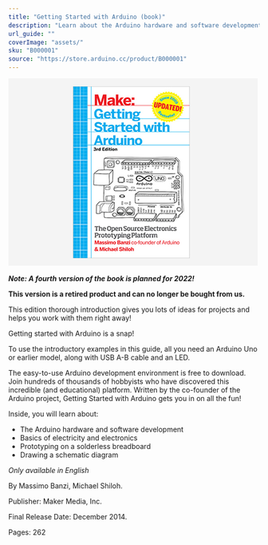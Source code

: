 ```yaml
---
title: "Getting Started with Arduino (book)"
description: "Learn about the Arduino hardware and software development!"
url_guide: ""
coverImage: "assets/"
sku: "B000001"
source: "https://store.arduino.cc/product/B000001"
---
```


![](./assets/B000001_Featured.jpg)

***Note: A fourth version of the book is planned for 2022!***



**This version is a retired product and can no longer be bought from us.**

This edition thorough introduction gives you lots of ideas for projects and helps you work with them right away!

Getting started with Arduino is a snap!

To use the introductory examples in this guide, all you need an Arduino Uno or earlier model, along with USB A-B cable and an LED.

The easy-to-use Arduino development environment is free to download. Join hundreds of thousands of hobbyists who have discovered this incredible (and educational) platform.
Written by the co-founder of the Arduino project, Getting Started with Arduino gets you in on all the fun! 

Inside, you will learn about:

* The Arduino hardware and software development
* Basics of electricity and electronics
* Prototyping on a solderless breadboard
* Drawing a schematic diagram

*Only available in English*

By Massimo Banzi, Michael Shiloh. 

Publisher: Maker Media, Inc. 

Final Release Date: December 2014. 

Pages: 262
